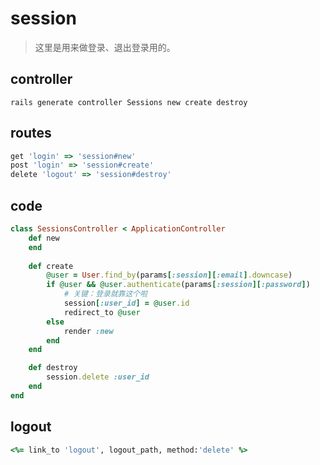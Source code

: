 # session
> 这里是用来做登录、退出登录用的。

## controller
```shell
rails generate controller Sessions new create destroy
```

## routes
```rb
get 'login' => 'session#new'
post 'login' => 'session#create'
delete 'logout' => 'session#destroy'
```

## code
```rb
class SessionsController < ApplicationController
    def new
    end
    
    def create
        @user = User.find_by(params[:session][:email].downcase)
        if @user && @user.authenticate(params[:session][:password])
            # 关键：登录就靠这个啦
            session[:user_id] = @user.id
            redirect_to @user
        else
            render :new
        end
    end

    def destroy
        session.delete :user_id
    end
end
```

## logout
```rb
<%= link_to 'logout', logout_path, method:'delete' %>
```